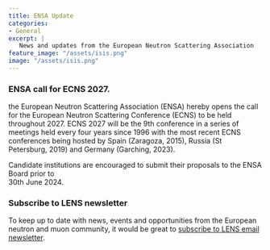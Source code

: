```yaml
---
title: ENSA Update
categories: 
- General
excerpt: |
   News and updates from the European Neutron Scattering Association
feature_image: "/assets/isis.png"
image: "/assets/isis.png"
---
```


### ENSA call for ECNS 2027.

the European Neutron Scattering Association (ENSA) hereby opens the call for the European 
Neutron Scattering Conference (ECNS) to be held throughout 2027. ECNS 2027 will be the 9th 
conference in a series of meetings held every four years since 1996 with the most recent ECNS 
conferences being hosted by Spain (Zaragoza, 2015), Russia (St Petersburg, 2019) and Germany 
(Garching, 2023).   

 

Candidate institutions are encouraged to submit their proposals to the ENSA Board prior to  
30th June 2024.  
 
### Subscribe to LENS newsletter
To keep up to date with news, events and opportunities from the European neutron and muon community, it would be great to [subscribe to LENS email newsletter](./../../../../../assets/LENSsub.pdf). 
